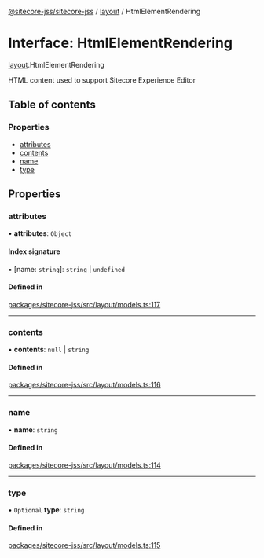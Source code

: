 [@sitecore-jss/sitecore-jss](../README.md) / [layout](../modules/layout.md) / HtmlElementRendering

# Interface: HtmlElementRendering

[layout](../modules/layout.md).HtmlElementRendering

HTML content used to support Sitecore Experience Editor

## Table of contents

### Properties

- [attributes](layout.HtmlElementRendering.md#attributes)
- [contents](layout.HtmlElementRendering.md#contents)
- [name](layout.HtmlElementRendering.md#name)
- [type](layout.HtmlElementRendering.md#type)

## Properties

### attributes

• **attributes**: `Object`

#### Index signature

▪ [name: `string`]: `string` \| `undefined`

#### Defined in

[packages/sitecore-jss/src/layout/models.ts:117](https://github.com/Sitecore/jss/blob/1e6cbdd9f/packages/sitecore-jss/src/layout/models.ts#L117)

---

### contents

• **contents**: `null` \| `string`

#### Defined in

[packages/sitecore-jss/src/layout/models.ts:116](https://github.com/Sitecore/jss/blob/1e6cbdd9f/packages/sitecore-jss/src/layout/models.ts#L116)

---

### name

• **name**: `string`

#### Defined in

[packages/sitecore-jss/src/layout/models.ts:114](https://github.com/Sitecore/jss/blob/1e6cbdd9f/packages/sitecore-jss/src/layout/models.ts#L114)

---

### type

• `Optional` **type**: `string`

#### Defined in

[packages/sitecore-jss/src/layout/models.ts:115](https://github.com/Sitecore/jss/blob/1e6cbdd9f/packages/sitecore-jss/src/layout/models.ts#L115)
